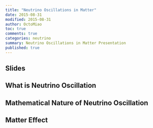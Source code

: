 ```yaml
---
title: "Neutrino Oscillations in Matter"
date: 2015-08-31
modified: 2015-08-31
author: OctoMiao
toc: true
comments: true
categories: neutrino
summary: Neutrino Oscillations in Matter Presentation
published: true
---
```



## Slides

<script async class="speakerdeck-embed" data-id="7c6d7c9106824e93b76b9b12ab29b76b" data-ratio="1.33333333333333" src="//speakerdeck.com/assets/embed.js"></script>


## What is Neutrino Oscillation



## Mathematical Nature of Neutrino Oscillation


## Matter Effect
